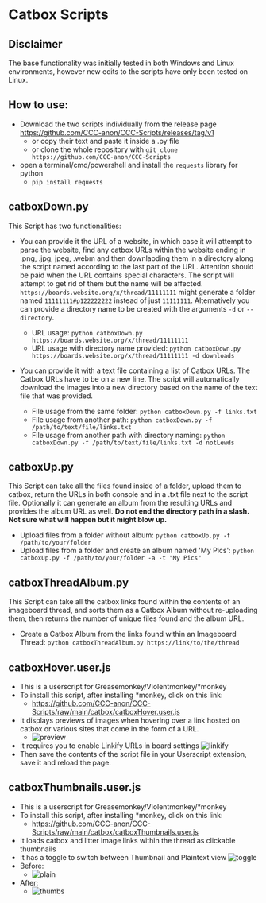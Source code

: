 # Catbox Scripts

## Disclaimer
The base functionality was initially tested in both Windows and Linux environments, however new edits to the scripts have only been tested on Linux.

## How to use:
* Download the two scripts individually from the release page https://github.com/CCC-anon/CCC-Scripts/releases/tag/v1
  * or copy their text and paste it inside a .py file
  * or clone the whole repository with `git clone https://github.com/CCC-anon/CCC-Scripts`
* open a terminal/cmd/powershell and install the `requests` library for python
  * `pip install requests`
    
## catboxDown.py
This Script has two functionalities:
* You can provide it the URL of a website, in which case it will attempt to parse the website, find any catbox URLs within the website ending in .png, .jpg, jpeg, .webm and then downlaoding them in a directory along the script named according to the last part of the URL. Attention should be paid when the URL contains special characters. The script will attempt to get rid of them but the name will be affected. `https://boards.website.org/x/thread/11111111` might generate a folder named `11111111#p122222222` instead of just `11111111`. Alternatively you can provide a directory name to be created with the arguments `-d` or `--directory`.
  * URL usage: `python catboxDown.py https://boards.website.org/x/thread/11111111`
  * URL usage with directory name provided: `python catboxDown.py https://boards.website.org/x/thread/11111111 -d downloads`

* You can provide it with a text file containing a list of Catbox URLs. The Catbox URLs have to be on a new line. The script will automatically download the images into a new directory based on the name of the text file that was provided.
  * File usage from the same folder: `python catboxDown.py -f links.txt`
  * File usage from another path: `python catboxDown.py -f /path/to/text/file/links.txt`
  * File usage from another path with directory naming: `python catboxDown.py -f /path/to/text/file/links.txt -d notLewds`
 
## catboxUp.py
This Script can take all the files found inside of a folder, upload them to catbox, return the URLs in both console and in a .txt file next to the script file. Optionally it can generate an album from the resulting URLs and provides the album URL as well.
**Do not end the directory path in a slash. Not sure what will happen but it might blow up.**
* Upload files from a folder without album: `python catboxUp.py -f /path/to/your/folder` 
* Upload files from a folder and create an album named 'My Pics': `python catboxUp.py -f /path/to/your/folder -a -t "My Pics"`

## catboxThreadAlbum.py
This Script can take all the catbox links found within the contents of an imageboard thread, and sorts them as a Catbox Album without re-uploading them, then returns the number of unique files found and the album URL. 
* Create a Catbox Album from the links found within an Imageboard Thread: `python catboxThreadAlbum.py https://link/to/the/thread` 


## catboxHover.user.js

* This is a userscript for Greasemonkey/Violentmonkey/*monkey
* To install this script, after installing *monkey, click on this link:
  * https://github.com/CCC-anon/CCC-Scripts/raw/main/catbox/catboxHover.user.js 
* It displays previews of images when hovering over a link hosted on catbox or various sites that come in the form of a URL.
  * ![preview](https://github.com/CCC-anon/CCC-Scripts/assets/163057682/9ae5a45d-c53d-4c8d-a799-66076932a867)
* It requires you to enable Linkify URLs in board settings ![linkify](https://github.com/CCC-anon/CCC-Scripts/assets/163057682/9ebb25fd-3100-41d7-b103-f789174a3236)
* Then save the contents of the script file in your Userscript extension, save it and reload the page.

## catboxThumbnails.user.js
* This is a userscript for Greasemonkey/Violentmonkey/*monkey
* To install this script, after installing *monkey, click on this link:
  * https://github.com/CCC-anon/CCC-Scripts/raw/main/catbox/catboxThumbnails.user.js 
* It loads catbox and litter image links within the thread as clickable thumbnails
* It has a toggle to switch between Thumbnail and Plaintext view ![toggle](https://github.com/CCC-anon/CCC-Scripts/assets/163057682/132331f6-eaf0-4ae2-ad7b-86196426d978)
* Before:
  * ![plain](https://github.com/CCC-anon/CCC-Scripts/assets/163057682/1c93bef2-3e9b-42ab-a661-78cd96a161f2)
* After:
  * ![thumbs](https://github.com/CCC-anon/CCC-Scripts/assets/163057682/f1b57833-ef23-44b0-91a4-2294a683929b)
